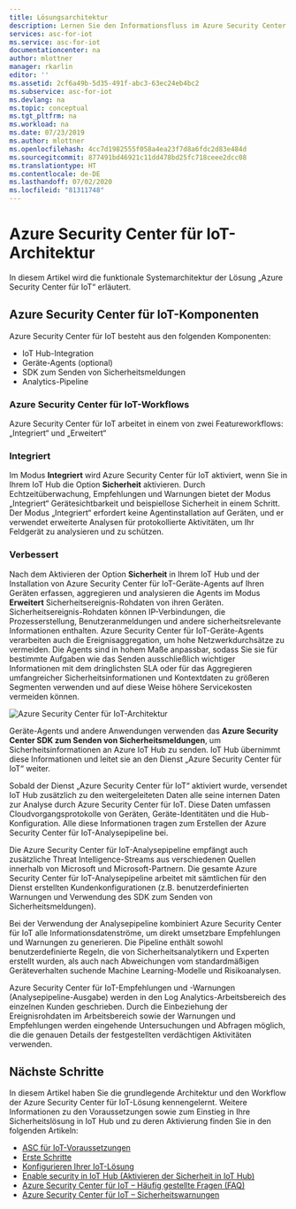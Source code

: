 ```yaml
---
title: Lösungsarchitektur
description: Lernen Sie den Informationsfluss im Azure Security Center for IoT-Dienst kennen.
services: asc-for-iot
ms.service: asc-for-iot
documentationcenter: na
author: mlottner
manager: rkarlin
editor: ''
ms.assetid: 2cf6a49b-5d35-491f-abc3-63ec24eb4bc2
ms.subservice: asc-for-iot
ms.devlang: na
ms.topic: conceptual
ms.tgt_pltfrm: na
ms.workload: na
ms.date: 07/23/2019
ms.author: mlottner
ms.openlocfilehash: 4cc7d1982555f058a4ea23f7d8a6fdc2d83e484d
ms.sourcegitcommit: 877491bd46921c11dd478bd25fc718ceee2dcc08
ms.translationtype: HT
ms.contentlocale: de-DE
ms.lasthandoff: 07/02/2020
ms.locfileid: "81311748"
---
```

# <a name="azure-security-center-for-iot-architecture"></a>Azure Security Center für IoT-Architektur

In diesem Artikel wird die funktionale Systemarchitektur der Lösung „Azure Security Center für IoT“ erläutert.

## <a name="azure-security-center-for-iot-components"></a>Azure Security Center für IoT-Komponenten

Azure Security Center für IoT besteht aus den folgenden Komponenten:

- IoT Hub-Integration
- Geräte-Agents (optional)
- SDK zum Senden von Sicherheitsmeldungen
- Analytics-Pipeline

### <a name="azure-security-center-for-iot-workflows"></a>Azure Security Center für IoT-Workflows

Azure Security Center für IoT arbeitet in einem von zwei Featureworkflows: „Integriert“ und „Erweitert“

### <a name="built-in"></a>Integriert

Im Modus **Integriert** wird Azure Security Center für IoT aktiviert, wenn Sie in Ihrem IoT Hub die Option **Sicherheit** aktivieren. Durch Echtzeitüberwachung, Empfehlungen und Warnungen bietet der Modus „Integriert“ Gerätesichtbarkeit und beispiellose Sicherheit in einem Schritt. Der Modus „Integriert“ erfordert keine Agentinstallation auf Geräten, und er verwendet erweiterte Analysen für protokollierte Aktivitäten, um Ihr Feldgerät zu analysieren und zu schützen.

### <a name="enhanced"></a>Verbessert

Nach dem Aktivieren der Option **Sicherheit** in Ihrem IoT Hub und der Installation von Azure Security Center für IoT-Geräte-Agents auf Ihren Geräten erfassen, aggregieren und analysieren die Agents im Modus **Erweitert** Sicherheitsereignis-Rohdaten von ihren Geräten. Sicherheitsereignis-Rohdaten können IP-Verbindungen, die Prozesserstellung, Benutzeranmeldungen und andere sicherheitsrelevante Informationen enthalten. Azure Security Center für IoT-Geräte-Agents verarbeiten auch die Ereignisaggregation, um hohe Netzwerkdurchsätze zu vermeiden. Die Agents sind in hohem Maße anpassbar, sodass Sie sie für bestimmte Aufgaben wie das Senden ausschließlich wichtiger Informationen mit dem dringlichsten SLA oder für das Aggregieren umfangreicher Sicherheitsinformationen und Kontextdaten zu größeren Segmenten verwenden und auf diese Weise höhere Servicekosten vermeiden können.

![Azure Security Center für IoT-Architektur](./media/architecture/azure-iot-security-architecture.png)

Geräte-Agents und andere Anwendungen verwenden das **Azure Security Center SDK zum Senden von Sicherheitsmeldungen**, um Sicherheitsinformationen an Azure IoT Hub zu senden. IoT Hub übernimmt diese Informationen und leitet sie an den Dienst „Azure Security Center für IoT“ weiter.

Sobald der Dienst „Azure Security Center für IoT“ aktiviert wurde, versendet IoT Hub zusätzlich zu den weitergeleiteten Daten alle seine internen Daten zur Analyse durch Azure Security Center für IoT. Diese Daten umfassen Cloudvorgangsprotokolle von Geräten, Geräte-Identitäten und die Hub-Konfiguration. Alle diese Informationen tragen zum Erstellen der Azure Security Center für IoT-Analysepipeline bei.

Die Azure Security Center für IoT-Analysepipeline empfängt auch zusätzliche Threat Intelligence-Streams aus verschiedenen Quellen innerhalb von Microsoft und Microsoft-Partnern. Die gesamte Azure Security Center für IoT-Analysepipeline arbeitet mit sämtlichen für den Dienst erstellten Kundenkonfigurationen (z.B. benutzerdefinierten Warnungen und Verwendung des SDK zum Senden von Sicherheitsmeldungen).

Bei der Verwendung der Analysepipeline kombiniert Azure Security Center für IoT alle Informationsdatenströme, um direkt umsetzbare Empfehlungen und Warnungen zu generieren. Die Pipeline enthält sowohl benutzerdefinierte Regeln, die von Sicherheitsanalytikern und Experten erstellt wurden, als auch nach Abweichungen vom standardmäßigen Geräteverhalten suchende Machine Learning-Modelle und Risikoanalysen.

Azure Security Center für IoT-Empfehlungen und -Warnungen (Analysepipeline-Ausgabe) werden in den Log Analytics-Arbeitsbereich des einzelnen Kunden geschrieben. Durch die Einbeziehung der Ereignisrohdaten im Arbeitsbereich sowie der Warnungen und Empfehlungen werden eingehende Untersuchungen und Abfragen möglich, die die genauen Details der festgestellten verdächtigen Aktivitäten verwenden.

## <a name="next-steps"></a>Nächste Schritte

In diesem Artikel haben Sie die grundlegende Architektur und den Workflow der Azure Security Center für IoT-Lösung kennengelernt. Weitere Informationen zu den Voraussetzungen sowie zum Einstieg in Ihre Sicherheitslösung in IoT Hub und zu deren Aktivierung finden Sie in den folgenden Artikeln:

- [ASC für IoT-Voraussetzungen](service-prerequisites.md)
- [Erste Schritte](getting-started.md)
- [Konfigurieren Ihrer IoT-Lösung](quickstart-configure-your-solution.md)
- [Enable security in IoT Hub (Aktivieren der Sicherheit in IoT Hub)](quickstart-onboard-iot-hub.md)
- [Azure Security Center für IoT – Häufig gestellte Fragen (FAQ)](resources-frequently-asked-questions.md)
- [Azure Security Center für IoT – Sicherheitswarnungen](concept-security-alerts.md)

